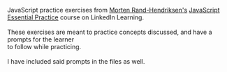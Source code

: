 JavaScript practice exercises from [Morten Rand-Hendriksen's](https://www.linkedin.com/in/mortenrandhendriksen/?trk=lil_instructor)
[JavaScript Essential Practice](https://www.linkedin.com/learning/javascript-essential-training/) course on LinkedIn Learning.
\
\
These exercises are meant to practice concepts discussed, and have a prompts for the learner
\
to follow while practicing.
\
\
I have included said prompts in the files as well.

